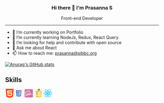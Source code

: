<!-- ### Hi there 👋 I'm Prasanna -->
<h3 align="center">Hi there 👋 I'm Prasanna S</h3>
<p align="center">Front-end Developer</p>
<hr />

- 🔭 I’m currently working on Portfolio
- 🌱 I’m currently learning NodeJs, Redux, React Query.
- 🤔 I’m looking for help and contribute with open source
- 💬 Ask me about React
- 📫 How to reach me: prasanna@sibbc.org

[![Anurag's GitHub stats](https://github-readme-stats.vercel.app/api?username=Imprasna&show_icons=true&count_private=true&theme=transparent)](https://github.com/anuraghazra/github-readme-stats)

## Skills
<div style="display: flex;">
 <img src="https://github.com/Imprasna/Imprasna/blob/main/html.png" alt="HTML5" title="HTML5" style="height: 30px" />
 <img src="https://github.com/Imprasna/Imprasna/blob/main/css.png" alt="CSS3" title="CSS3" style="height: 30px" />
 <img src="https://github.com/Imprasna/Imprasna/blob/main/scss.png" alt="Scss" title="Scss" style="height: 30px" />
 <img src="https://github.com/Imprasna/Imprasna/blob/main/JavaScript.png" alt="JavaScript" title="JavaScript" style="height: 30px" />
 <img src="https://github.com/Imprasna/Imprasna/blob/main/Reactjs.png" alt="ReactJs" title="ReactJs" style="height: 30px" />
</div>
 
<!--
**Imprasna/Imprasna** is a ✨ _special_ ✨ repository because its `README.md` (this file) appears on your GitHub profile.

Here are some ideas to get you started:


- 👯 I’m looking to collaborate on ...


- ⚡ Fun fact: ...
-->
